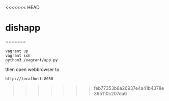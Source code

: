 <<<<<<< HEAD
# dishapp
=======

```
vagrant up
vagrant ssh
python3 /vagrant/app.py
```

then open webbrowser to

```
http://localhost:8050
```

>>>>>>> feb77353b8a26937e4a41b4378e395110c207da6
